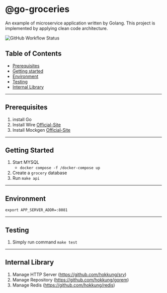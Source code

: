 # @go-groceries

An example of microservice application written by Golang.
This project is implemented by applying clean code architecture.

![GitHub Workflow Status](https://github.com/hokkung/go-groceries/actions/workflows/build.yml/badge.svg)


## Table of Contents
- [Prerequisites](#prerequisites)
- [Getting started](#getting-started)
- [Environment](#environment)
- [Testing](#testing)
- [Internal Library](#internal-library)

---
## Prerequisites
1. install Go 
2. Install Wire [Official-Site](https://github.com/google/wire)
3. Install Mockgen [Official-Site](https://github.com/golang/mock)

---
## Getting Started
1. Start MYSQL
   - `docker compose -f /docker-compose up`
2. Create a `grocery` database 
3. Run `make api`

---
## Environment
```
export APP_SERVER_ADDR=:8081
```

---
## Testing
1. Simply run command `make test`

---
## Internal Library
1. Manage HTTP Server (https://github.com/hokkung/srv)
2. Manage Repository (https://github.com/hokkung/gorem)
3. Manage Redis (https://github.com/hokkung/redis)
